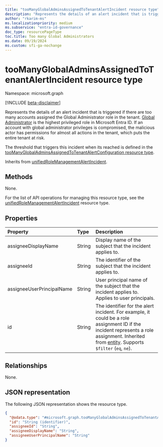 ```yaml
---
title: "tooManyGlobalAdminsAssignedToTenantAlertIncident resource type"
description: "Represents the details of an alert incident that is triggered if there are too many accounts assigned the Global Administrator role in the tenant."
author: "rkarim-ms"
ms.localizationpriority: medium
ms.subservice: "entra-id-governance"
doc_type: resourcePageType
toc.title: Too many Global Administrators
ms.date: 09/19/2024
ms.custom: sfi-ga-nochange
---
```


# tooManyGlobalAdminsAssignedToTenantAlertIncident resource type

Namespace: microsoft.graph

[!INCLUDE [beta-disclaimer](../../includes/beta-disclaimer.md)]

Represents the details of an alert incident that is triggered if there are too many accounts assigned the Global Administrator role in the tenant. [Global Administrator](/entra/identity/role-based-access-control/permissions-reference?toc=%2Fgraph%2Ftoc.json#global-administrator) is the highest privileged role in Microsoft Entra ID. If an account with global administrator privileges is compromised, the malicious actor has permissions for almost all actions in the tenant, which puts the entire tenant at risk.

The threshold that triggers this incident when its reached is defined in the [tooManyGlobalAdminsAssignedToTenantAlertConfiguration resource type](toomanyglobaladminsassignedtotenantalertconfiguration.md).

Inherits from [unifiedRoleManagementAlertIncident](../resources/unifiedrolemanagementalertincident.md).

## Methods
None.

For the list of API operations for managing this resource type, see the [unifiedRoleManagementAlertIncident](../resources/unifiedrolemanagementalertincident.md) resource type.

## Properties
|Property|Type|Description|
|:---|:---|:---|
|assigneeDisplayName|String|Display name of the subject that the incident applies to.|
|assigneeId|String|The identifier of the subject that the incident applies to.|
|assigneeUserPrincipalName|String|User principal name of the subject that the incident applies to. Applies to user principals.|
|id|String|The identifier for the alert incident. For example, it could be a role assignment ID if the incident represents a role assignment. Inherited from [entity](../resources/entity.md). Supports `$filter` (`eq`, `ne`).|

## Relationships
None.

## JSON representation
The following JSON representation shows the resource type.
<!-- {
  "blockType": "resource",
  "keyProperty": "id",
  "@odata.type": "microsoft.graph.tooManyGlobalAdminsAssignedToTenantAlertIncident",
  "baseType": "microsoft.graph.unifiedRoleManagementAlertIncident",
  "openType": false
}
-->
``` json
{
  "@odata.type": "#microsoft.graph.tooManyGlobalAdminsAssignedToTenantAlertIncident",
  "id": "String (identifier)",
  "assigneeId": "String",
  "assigneeDisplayName": "String",
  "assigneeUserPrincipalName": "String"
}
```
